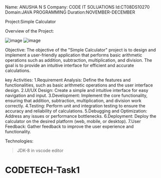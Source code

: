 Name: ANUSHA N S 
Company: CODE IT SOLUATIONS
Id:CT08DS10270
Domain:JAVA PROGRAMMING
Duration:NOVEMBER-DECEMBER 

Project:Simple Calculator

Overview of the Project:

![image](https://github.com/user-attachments/assets/442dfb93-714f-4922-9b4f-a521fde92de7)
![image](https://github.com/user-attachments/assets/37aaf761-6de8-4fa6-a7dc-30f45383b9d2)

Objective:
The objective of the "Simple Calculator" project is to design and implement a user-friendly application that performs basic arithmetic operations such as addition, subtraction, multiplication, and division. The goal is to provide an intuitive interface for efficient and accurate calculations.


key Activities:
1.Requirement Analysis: Define the features and functionalities, such as basic arithmetic operations and the user interface design.
2.UI/UX Design: Create a simple and intuitive interface for easy navigation and input.
3.Development: Implement the core functionality, ensuring that addition, subtraction, multiplication, and division work correctly.
4.Testing: Perform unit and integration testing to ensure the accuracy and reliability of calculations.
5.Debugging and Optimization: Address any issues or performance bottlenecks.
6.Deployment: Deploy the calculator on the desired platform (web, mobile, or desktop).
7.User Feedback: Gather feedback to improve the user experience and functionality.

Technologies:
>JDK-8 in vscode editor





# CODETECH-Task1
